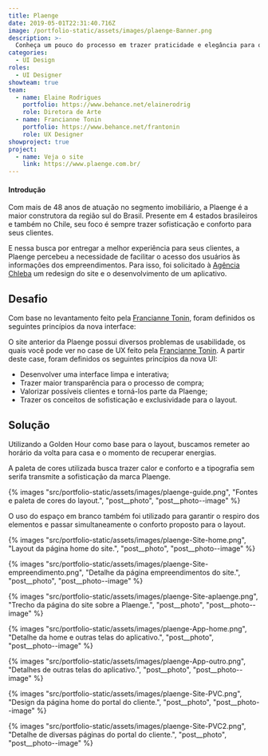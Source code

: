 ```yaml
---
title: Plaenge
date: 2019-05-01T22:31:40.716Z
image: /portfolio-static/assets/images/plaenge-Banner.png
description: >-
  Conheça um pouco do processo em trazer praticidade e elegância para o site e aplicativo da construtora Plaenge.
categories:
  - UI Design
roles:
  - UI Designer
showteam: true
team:
  - name: Elaine Rodrigues
    portfolio: https://www.behance.net/elainerodrig
    role: Diretora de Arte
  - name: Francianne Tonin
    portfolio: https://www.behance.net/frantonin
    role: UX Designer
showproject: true
project:
  - name: Veja o site
    link: https://www.plaenge.com.br/
---
```


#### Introdução

Com mais de 48 anos de atuação no segmento imobiliário, a Plaenge é a maior construtora da região sul do Brasil. Presente em 4 estados brasileiros e também no Chile, seu foco é sempre trazer sofisticação e conforto para seus clientes.

E nessa busca por entregar a melhor experiência para seus clientes, a Plaenge percebeu a necessidade de facilitar o acesso dos usuários às informações dos empreendimentos. Para isso, foi solicitado à [Agência Chleba](https://www.chleba.net/) um redesign do site e o desenvolvimento de um aplicativo.

## Desafio

Com base no levantamento feito pela [Francianne Tonin](https://www.behance.net/gallery/83533089/UX-UI-Construtora-Plaenge), foram definidos os seguintes princípios da nova interface:

O site anterior da Plaenge possui diversos problemas de usabilidade, os quais você pode ver no case de UX feito pela [Francianne Tonin](https://www.behance.net/gallery/83533089/UX-UI-Construtora-Plaenge). A partir deste case, foram definidos os seguintes princípios da nova UI:

- Desenvolver uma interface limpa e interativa;
- Trazer maior transparência para o processo de compra;
- Valorizar possíveis clientes e torná-los parte da Plaenge;
- Trazer os conceitos de sofisticação e exclusividade para o layout.

## Solução

Utilizando a Golden Hour como base para o layout, buscamos remeter ao horário da volta para casa e o momento de recuperar energias.

A paleta de cores utilizada busca trazer calor e conforto e a tipografia sem serifa transmite a sofisticação da marca Plaenge.

{% images "src/portfolio-static/assets/images/plaenge-guide.png", "Fontes e paleta de cores do layout.", "post__photo", "post__photo--image" %}

O uso do espaço em branco também foi utilizado para garantir o respiro dos elementos e passar simultaneamente o conforto proposto para o layout.

{% images "src/portfolio-static/assets/images/plaenge-Site-home.png", "Layout da página home do site.", "post__photo", "post__photo--image" %}

{% images "src/portfolio-static/assets/images/plaenge-Site-empreendimento.png", "Detalhe da página empreendimentos do site.", "post__photo", "post__photo--image" %}

{% images "src/portfolio-static/assets/images/plaenge-Site-aplaenge.png", "Trecho da página do site sobre a Plaenge.", "post__photo", "post__photo--image" %}

{% images "src/portfolio-static/assets/images/plaenge-App-home.png", "Detalhe da home e outras telas do aplicativo.", "post__photo", "post__photo--image" %}

{% images "src/portfolio-static/assets/images/plaenge-App-outro.png", "Detalhes de outras telas do aplicativo.", "post__photo", "post__photo--image" %}

{% images "src/portfolio-static/assets/images/plaenge-Site-PVC.png", "Design da página home do portal do cliente.", "post__photo", "post__photo--image" %}

{% images "src/portfolio-static/assets/images/plaenge-Site-PVC2.png", "Detalhe de diversas páginas do portal do cliente.", "post__photo", "post__photo--image" %}

